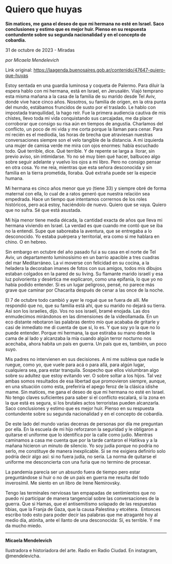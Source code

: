 # Quiero que huyas

**Sin matices, me gana el deseo de que mi hermana no esté en Israel. Saco conclusiones y estimo que es mejor huir. Pienso en su respuesta contundente sobre su segunda nacionalidad y en el concepto de cobardía.**

31 de octubre de 2023 - Miradas

_por Micaela Mendelevich_

Link original: https://laagenda.buenosaires.gob.ar/contenido/47647-quiero-que-huyas



Estoy sentada en una guardia luminosa y coqueta de Palermo. Para diluir la espera hablo con mi hermana, está en Israel, en Jerusalén. Viajó temprano esta misma mañana a la casa de la familia de su marido desde Tel Aviv, donde vive hace cinco años. Nosotros, su familia de origen, en la otra punta del mundo, estábamos fruncidos de susto por el traslado. Le hablo con impostada tranquilidad, la hago reír. Fue la primera audiencia cautiva de mis chistes, llevo toda mi vida conquistando sus carcajadas, me da placer corroborar que consigo su risa aún en tiempos de angustia. Charlamos del conflicto, un poco de mi vida y me corta porque la llaman para cenar. Para mí recién es el mediodía, las horas de brecha que atraviesan nuestras conversaciones siempre son el velo tangible de la distancia. A mi izquierda una mujer de camisa verde me mira con ojos enormes: había escuchado todo. Qué terrible, dice. Qué terrible. Y de repente se larga a  llorar, sin previo aviso, sin intimidarse. Yo no sé muy bien qué hacer, balbuceo algo sobre seguir adelante y vuelvo los ojos a mi libro. Pero no consigo pensar en otra cosa. Yo me reía, mientras que esta señora desconocida y sin familia en la tierra prometida, lloraba. Qué extraña puede ser la especie humana.




Mi hermana es cinco años menor que yo (tiene 33) y siempre obré de forma maternal con ella, lo cual de a ratos generó que nuestra relación sea empedrada. Hace un tiempo que intentamos corrernos de los roles históricos, pero acá estoy, haciéndolo de nuevo. Quiero que se vaya. Quiero que no sufra. Sé que está asustada.




Mi hija menor tiene media década, la cantidad exacta de años que lleva mi hermana viviendo en Israel. La verdad es que cuando me contó que se iba no la entendí. Supe que saboreaba la aventura, que se entregaba a lo desconocido. Yo estaba puérpera y territorial, era como si me hablara en chino. O en hebreo.




Sin embargo en octubre del año pasado fui a su casa en el norte de Tel Aviv, un departamento luminosísimo en un barrio apacible a tres cuadras del mar Meditarráneo. La vi moverse con felicidad en su cocina, a la heladera la decoraban imanes de fotos con sus amigos, todos mis dibujos estaban colgados en la pared de su living. Su flamante marido israelí y esa luz polvorienta y desértica me explicaron, como una epifanía, lo que yo no había podido entender. Si es un lugar peligroso, pensé, no parece más grave que caminar por Chacarita después de cenar a las once de la noche.




El 7 de octubre todo cambió y ayer le rogué que se fuera de allí. Me respondió que no, que su familia está ahí, que su marido no dejará su tierra. Así son los israelíes, dijo. Vos no sos israelí, bramé enojada. Las dos enmudecimos mirándonos en las dimensiones de la videollamada. En un eco distante rebotaron las palabras dentro mío que acababa de gritarle y casi de inmediato me di cuenta de que sí, lo es. Y que soy yo la que no lo puede entender. Porque mi hermana, la que estiraba su mano desde la cama de al lado y alcanzaba la mía cuando algún terror nocturno nos acechaba, ahora habita un país en guerra. Un país que es, también, un poco suyo.




Mis padres no intervienen en sus decisiones. A mi me subleva que nadie le ruegue, como yo, que vuele para acá o para allá, para algún lugar, cualquiera sea, para estar tranquila. Sospecho que ellos vislumbran algo sobre su adultez que estoy evitando ver. O sobre soltar a los hijos. Tal vez ambas somos resultados de esa libertad que promovieron siempre, aunque, en una situación como esta, preferiría el apego feroz de la clásica idishe mame. Sin matices, me gana el deseo de que mi hermana no esté en Israel. No tengo claves suficientes para saber si el conflicto escalará, si la zona en la que está es segura, si los brutales actos terroristas pueden alcanzarla. Saco conclusiones y estimo que es mejor huir. Pienso en su respuesta contundente sobre su segunda nacionalidad y en el concepto de cobardía.




De este lado del mundo varias decenas de personas por día me preguntan por ella. En la escuela de mi hijo reforzaron la seguridad y le obligaron a quitarse el uniforme que lo identifica por la calle como judío. Mientras caminamos a casa me cuenta que por la tarde cantaron el Hatikva y a la mañana hicieron un minuto de silencio. Yo soy judía porque no podría no serlo, me constituye de manera inexplicable. Si se me exigiera definirlo solo podría decir algo así: si no fuera judía, no sería. La norma de quitarse el uniforme me desconcierta con una furia que no termino de procesar.




La pandemia parecía ser un absurdo fuera de tiempo pero estar preguntándose si huir o no de un país en guerra me resulta del todo inverosímil. Me siento en un libro de Irene Nemirovsky.




Tengo las terminales nerviosas tan empapadas de sentimientos que no puedo ni participar de manera tangencial sobre las conversaciones de la guerra. Que si Hamas, que el antisemitismo solapado de las respuestas tibias, que la Franja de Gaza, que la causa Palestina y etcétera.  Entonces escribo todo esto para poder decir las palabras que me atraganté hoy al medio día, atónita, ante el llanto de una desconocida: Sí, es terrible. Y me da mucho miedo.




---




**Micaela Mendelevich**




Ilustradora e historiadora del arte. Radio en Radio Ciudad. En instagram, @mendelevicha.



